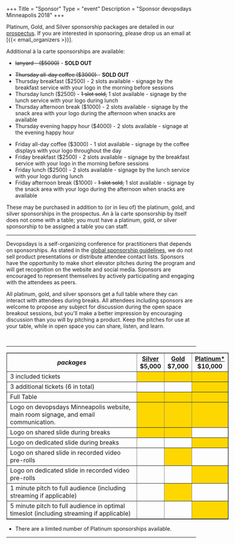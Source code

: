 +++
Title = "Sponsor"
Type = "event"
Description = "Sponsor devopsdays Minneapolis 2018"
+++

Platinum, Gold, and Silver sponsorship packages are detailed in our <a href="https://assets.devopsdays.org/events/2018/minneapolis/devopsdays-minneapolis-2018-prospectus.pdf">prospectus</a>. If you are interested in sponsoring, please drop us an email at [{{< email_organizers >}}].

Additional à la carte sponsorships are available:

<ul>
<li><strike>lanyard - ($5000)</strike> - <b>SOLD OUT</b>
</ul>

<ul>
<li><strike>Thursday all-day coffee ($3000) </strike> - <b>SOLD OUT</b>
<li>Thursday breakfast ($2500) - 2 slots available - signage by the breakfast service with your logo in the morning before sessions
<li>Thursday lunch ($2500) - <strike>1 slot sold,</strike> 1 slot available - signage by the lunch service with your logo during lunch
<li>Thursday afternoon break ($1000) - 2 slots available - signage by the snack area with your logo during the afternoon when snacks are available
<li>Thursday evening happy hour ($4000) - 2 slots available - signage at the evening happy hour
</ul>

<ul>
<li>Friday all-day coffee ($3000) - 1 slot available - signage by the coffee displays with your logo throughout the day
<li>Friday breakfast ($2500) - 2 slots available - signage by the breakfast service with your logo in the morning before sessions
<li>Friday lunch ($2500) - 2 slots available - signage by the lunch service with your logo during lunch
<li>Friday afternoon break ($1000) - <strike>1 slot sold,</strike> 1 slot available - signage by the snack area with your logo during the afternoon when snacks are available
</ul>

These may be purchased in addition to (or in lieu of) the platinum, gold, and silver sponsorships in the prospectus. An à la carte sponsorship by itself does not come with a table; you must have a platinum, gold, or silver sponsorship to be assigned a table you can staff.

<hr>

Devopsdays is a self-organizing conference for practitioners that depends on sponsorships. As stated in the [global sponsorship guidelines](https://www.devopsdays.org/sponsor/), we do not sell product presentations or distribute attendee contact lists. Sponsors have the opportunity to make short elevator pitches during the program and will get recognition on the website and social media. Sponsors are encouraged to represent themselves by actively participating and engaging with the attendees as peers.

All platinum, gold, and silver sponsors get a full table where they can interact with attendees during breaks. All attendees including sponsors are welcome to propose any subject for discussion during the open space breakout sessions, but you'll make a better impression by encouraging discussion than you will by pitching a product. Keep the pitches for use at your table, while in open space you can share, listen, and learn.

<br>
<hr/>

<div style="width:590px">
<table border=1 cellspacing=1>
  <tr>
    <th><i>packages</i></th>
    <th><center><b><u>Silver</u><br>$5,000</b></center></th>
    <th><center><b><u>Gold</u><br>$7,000</b></center></th>
    <th><center><b><u>Platinum*</u><br>$10,000</b></center></th>
  </tr>
<tr><td>3 included tickets</td><td bgcolor="gold">&nbsp;</td><td bgcolor="gold">&nbsp;</td><td bgcolor="gold">&nbsp;</td></tr>
<tr><td>3 additional tickets (6 in total)</td><td>&nbsp;</td><td>&nbsp;</td><td bgcolor="gold">&nbsp;</td></tr>
<tr><td>Full Table</td><td bgcolor="gold">&nbsp;</td><td bgcolor="gold">&nbsp;</td><td bgcolor="gold">&nbsp;</td></tr>
<tr><td>Logo on devopsdays Minneapolis website, main room signage, and email communication.</td><td bgcolor="gold">&nbsp;</td><td bgcolor="gold">&nbsp;</td><td bgcolor="gold">&nbsp;</td></tr>
<tr><td>Logo on shared slide during breaks</td><td bgcolor="gold">&nbsp;</td><td bgcolor="gold">&nbsp;</td><td>&nbsp;</td></tr>
<tr><td>Logo on dedicated slide during breaks</td><td>&nbsp;</td><td>&nbsp;</td><td bgcolor="gold">&nbsp;</td></tr>
<tr><td>Logo on shared slide in recorded video pre-rolls</td><td>&nbsp;</td><td bgcolor="gold">&nbsp;</td><td>&nbsp;</td></tr>
<tr><td>Logo on dedicated slide in recorded video pre-rolls</td><td>&nbsp;</td><td>&nbsp;</td><td bgcolor="gold">&nbsp;</td></tr>
<tr><td>1 minute pitch to full audience (including streaming if applicable)</td><td>&nbsp;</td><td bgcolor="gold">&nbsp;</td><td>&nbsp;</td></tr>
<tr><td>5 minute pitch to full audience in optimal timeslot (including streaming if applicable)</td><td>&nbsp;</td><td>&nbsp;</td><td bgcolor="gold">&nbsp;</td></tr>
</table>

* There are a limited number of Platinum sponsorships available.

</div>

<hr/>
